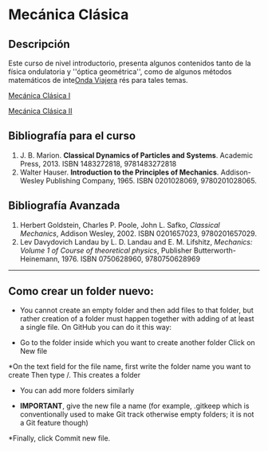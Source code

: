 # Mecánica Clásica

## Descripción

Este curso de nivel introductorio, presenta algunos contenidos tanto de la física ondulatoria y ''óptica geométrica'', como de algunos métodos matemáticos de inte[Onda Viajera](cuadernos/Onda_Viajera_1D.ipynb) rés para tales temas.


[Mecánica Clásica I](MC-1/Mec_1.md) 


[Mecánica Clásica II](MC_2/Mec_2.md)
   

## Bibliografía para el curso

1. J. B. Marion. **Classical Dynamics of Particles and Systems**. Academic Press, 2013. ISBN	1483272818, 9781483272818 
2. Walter Hauser. **Introduction to the Principles of Mechanics**. Addison-Wesley Publishing Company, 1965. ISBN	0201028069, 9780201028065.

## Bibliografía Avanzada

1. Herbert Goldstein, Charles P. Poole, John L. Safko, *Classical Mechanics*, Addison Wesley, 2002.
ISBN	0201657023, 9780201657029.
2. Lev Davydovich Landau by L. D. Landau and E. M. Lifshitz, *Mechanics: Volume 1 of Course of theoretical physics*, 
Publisher	Butterworth-Heinemann, 1976. ISBN	0750628960, 9780750628969


---------------------------------------------------------------

## Como crear un folder nuevo:

* You cannot create an empty folder and then add files to that folder, but rather creation of a folder must happen together with adding of at least a single file. On GitHub you can do it this way:

* Go to the folder inside which you want to create another folder
Click on New file

*On the text field for the file name, first write the folder name you want to create
Then type /. This creates a folder

* You can add more folders similarly

* **IMPORTANT**, give the new file a name (for example, .gitkeep which is conventionally used to make Git track otherwise empty folders; it is not a Git feature though)

*Finally, click Commit new file.






